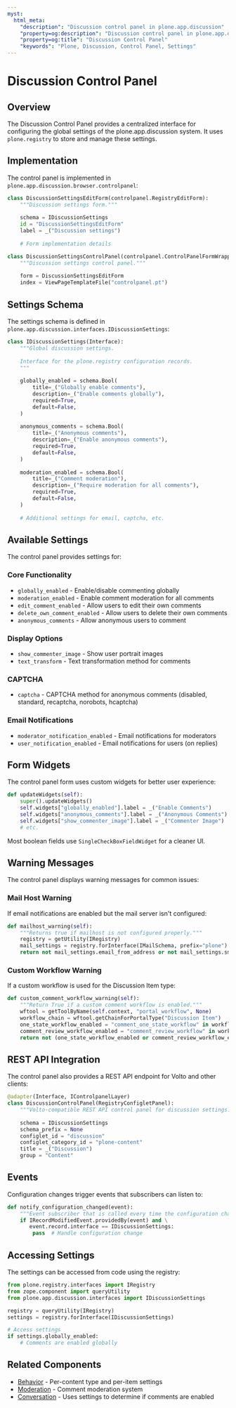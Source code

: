 ```yaml
---
myst:
  html_meta:
    "description": "Discussion control panel in plone.app.discussion"
    "property=og:description": "Discussion control panel in plone.app.discussion"
    "property=og:title": "Discussion Control Panel"
    "keywords": "Plone, Discussion, Control Panel, Settings"
---
```


# Discussion Control Panel

## Overview

The Discussion Control Panel provides a centralized interface for configuring the global settings of the plone.app.discussion system. It uses `plone.registry` to store and manage these settings.

## Implementation

The control panel is implemented in `plone.app.discussion.browser.controlpanel`:

```python
class DiscussionSettingsEditForm(controlpanel.RegistryEditForm):
    """Discussion settings form."""
    
    schema = IDiscussionSettings
    id = "DiscussionSettingsEditForm"
    label = _("Discussion settings")
    
    # Form implementation details
```

```python
class DiscussionSettingsControlPanel(controlpanel.ControlPanelFormWrapper):
    """Discussion settings control panel."""
    
    form = DiscussionSettingsEditForm
    index = ViewPageTemplateFile("controlpanel.pt")
```

## Settings Schema

The settings schema is defined in `plone.app.discussion.interfaces.IDiscussionSettings`:

```python
class IDiscussionSettings(Interface):
    """Global discussion settings.
    
    Interface for the plone.registry configuration records.
    """
    
    globally_enabled = schema.Bool(
        title=_("Globally enable comments"),
        description=_("Enable comments globally"),
        required=True,
        default=False,
    )
    
    anonymous_comments = schema.Bool(
        title=_("Anonymous comments"),
        description=_("Enable anonymous comments"),
        required=True,
        default=False,
    )
    
    moderation_enabled = schema.Bool(
        title=_("Comment moderation"),
        description=_("Require moderation for all comments"),
        required=True,
        default=False,
    )
    
    # Additional settings for email, captcha, etc.
```

## Available Settings

The control panel provides settings for:

### Core Functionality

- `globally_enabled` - Enable/disable commenting globally
- `moderation_enabled` - Enable comment moderation for all comments
- `edit_comment_enabled` - Allow users to edit their own comments
- `delete_own_comment_enabled` - Allow users to delete their own comments
- `anonymous_comments` - Allow anonymous users to comment

### Display Options

- `show_commenter_image` - Show user portrait images
- `text_transform` - Text transformation method for comments

### CAPTCHA

- `captcha` - CAPTCHA method for anonymous comments (disabled, standard, recaptcha, norobots, hcaptcha)

### Email Notifications

- `moderator_notification_enabled` - Email notifications for moderators
- `user_notification_enabled` - Email notifications for users (on replies)

## Form Widgets

The control panel form uses custom widgets for better user experience:

```python
def updateWidgets(self):
    super().updateWidgets()
    self.widgets["globally_enabled"].label = _("Enable Comments")
    self.widgets["anonymous_comments"].label = _("Anonymous Comments")
    self.widgets["show_commenter_image"].label = _("Commenter Image")
    # etc.
```

Most boolean fields use `SingleCheckBoxFieldWidget` for a cleaner UI.

## Warning Messages

The control panel displays warning messages for common issues:

### Mail Host Warning

If email notifications are enabled but the mail server isn't configured:

```python
def mailhost_warning(self):
    """Returns true if mailhost is not configured properly."""
    registry = getUtility(IRegistry)
    mail_settings = registry.forInterface(IMailSchema, prefix="plone")
    return not mail_settings.email_from_address or not mail_settings.smtp_host
```

### Custom Workflow Warning

If a custom workflow is used for the Discussion Item type:

```python
def custom_comment_workflow_warning(self):
    """Return True if a custom comment workflow is enabled."""
    wftool = getToolByName(self.context, "portal_workflow", None)
    workflow_chain = wftool.getChainForPortalType("Discussion Item")
    one_state_workflow_enabled = "comment_one_state_workflow" in workflow_chain
    comment_review_workflow_enabled = "comment_review_workflow" in workflow_chain
    return not (one_state_workflow_enabled or comment_review_workflow_enabled)
```

## REST API Integration

The control panel also provides a REST API endpoint for Volto and other clients:

```python
@adapter(Interface, IControlpanelLayer)
class DiscussionControlPanel(RegistryConfigletPanel):
    """Volto-compatible REST API control panel for discussion settings."""
    
    schema = IDiscussionSettings
    schema_prefix = None
    configlet_id = "discussion"
    configlet_category_id = "plone-content"
    title = _("Discussion")
    group = "Content"
```

## Events

Configuration changes trigger events that subscribers can listen to:

```python
def notify_configuration_changed(event):
    """Event subscriber that is called every time the configuration changed."""
    if IRecordModifiedEvent.providedBy(event) and \
       event.record.interface == IDiscussionSettings:
        pass  # Handle configuration change
```

## Accessing Settings

The settings can be accessed from code using the registry:

```python
from plone.registry.interfaces import IRegistry
from zope.component import queryUtility
from plone.app.discussion.interfaces import IDiscussionSettings

registry = queryUtility(IRegistry)
settings = registry.forInterface(IDiscussionSettings)

# Access settings
if settings.globally_enabled:
    # Comments are enabled globally
```

## Related Components

- [Behavior](./behavior.md) - Per-content type and per-item settings
- [Moderation](./moderation.md) - Comment moderation system
- [Conversation](./conversation.md) - Uses settings to determine if comments are enabled

